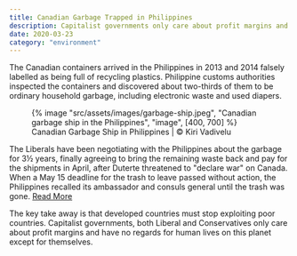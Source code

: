 ```yaml
---
title: Canadian Garbage Trapped in Philippines
description: Capitalist governments only care about profit margins and have no regards for human lives on this planet except for themselves
date: 2020-03-23
category: "environment"
---
```


The Canadian containers arrived in the Philippines in 2013 and 2014 falsely labelled as being full of recycling plastics. Philippine customs authorities inspected the containers and discovered about two-thirds of them to be ordinary household garbage, including electronic waste and used diapers.

<!-- excerpt -->

<figure>
{% image "src/assets/images/garbage-ship.jpeg", "Canadian garbage ship in the Philippines", "image", [400, 700] %}
<figcaption>Canadian Garbage Ship in Philippines | © Kiri Vadivelu</figcaption>
</figure>

The Liberals have been negotiating with the Philippines about the garbage for 3½ years, finally agreeing to bring the remaining waste back and pay for the shipments in April, after Duterte threatened to "declare war" on Canada. When a May 15 deadline for the trash to leave passed without action, the Philippines recalled its ambassador and consuls general until the trash was gone. [Read More](https://www.cbc.ca/news/science/canadian-garbage-from-philippines-departure-1.5156007)

The key take away is that developed countries must stop exploiting poor countries. Capitalist governments, both Liberal and Conservatives only care about profit margins and have no regards for human lives on this planet except for themselves.
